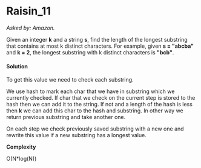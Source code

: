 # Raisin_11

*Asked by: Amazon.*

Given an integer **k** and a string **s**, find the length of the longest substring that contains at most k distinct characters.
For example, given **s = "abcba"** and **k = 2**, the longest substring with k distinct characters is **"bcb"**.

#### Solution

To get this value we need to check each substring.

We use hash to mark each char that we have in substring which we currently checked. If char that we check on the current step is stored to the hash then we can add it to the string. If not and a length of the hash is less then **k** we can add this char to the hash and substring. In other way we return previous substring and take another one.

On each step we check previously saved substring with a new one and rewrite this value if a new substring has a longest value.

**Сomplexity** 

O(N*log(N))